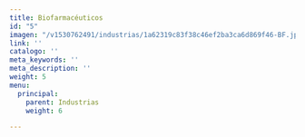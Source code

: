 ```yaml
---
title: Biofarmacéuticos
id: "5"
imagen: "/v1530762491/industrias/1a62319c83f38c46ef2ba3ca6d869f46-BF.jpg"
link: ''
catalogo: ''
meta_keywords: ''
meta_description: ''
weight: 5
menu:
  principal:
    parent: Industrias
    weight: 6

---
```


